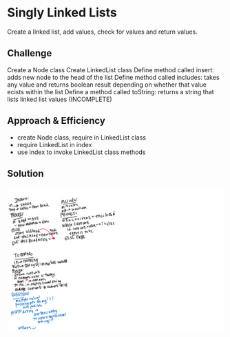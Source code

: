 # Singly Linked Lists
Create a linked list, add values, check for values and return values.

## Challenge
Create a Node class
Create LinkedList class
Define method called insert: adds new node to the head of the list
Define method called includes: takes any value and returns boolean result depending on whether that value ecists within the list 
Define a method called toString: returns a string that lists linked list values (INCOMPLETE)

## Approach & Efficiency
- create Node class, require in LinkedList class
- require LinkedList in index 
- use index to invoke LinkedList class methods

## Solution
![whiteboard](linkedlistswhiteboard.png)
